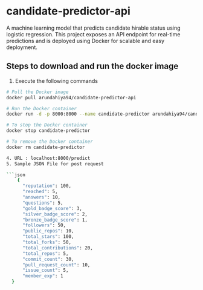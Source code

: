 # candidate-predictor-api
A machine learning model that predicts candidate hirable status using logistic regression. This project exposes an API endpoint for real-time predictions and is deployed using Docker for scalable and easy deployment.

## Steps to download and run the docker image
1. Execute the following commands 
```bash
# Pull the Docker image
docker pull arundahiya94/candidate-predictor-api

# Run the Docker container
docker run -d -p 8000:8000 --name candidate-predictor arundahiya94/candidate-predictor-api

# To stop the Docker container
docker stop candidate-predictor

# To remove the Docker container
docker rm candidate-predictor

4. URL : localhost:8000/predict
5. Sample JSON File for post request

```json
    {
      "reputation": 100,
      "reached": 5,
      "answers": 10,
      "questions": 5,
      "gold_badge_score": 3,
      "silver_badge_score": 2,
      "bronze_badge_score": 1,
      "followers": 50,
      "public_repos": 10,
      "total_stars": 100,
      "total_forks": 50,
      "total_contributions": 20,
      "total_repos": 5,
      "commit_count": 30,
      "pull_request_count": 10,
      "issue_count": 5,
      "member_exp": 1
  }
```



